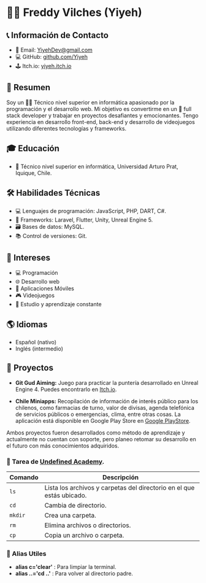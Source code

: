 # 🙋‍♂️ Freddy Vilches (Yiyeh)

## 📞 Información de Contacto
- 📧 Email: [YiyehDev@gmail.com](mailto:YiyehDev@gmail.com)
- 💻 GitHub: [github.com/Yiyeh](https://github.com/Yiyeh)
- 🕹️ Itch.io: [yiyeh.itch.io](https://yiyeh.itch.io/)

## 📝 Resumen

Soy un 🧑‍💻 Técnico nivel superior en informática apasionado por la programación y el desarrollo web. Mi objetivo es convertirme en un 🌟 full stack developer y trabajar en proyectos desafiantes y emocionantes. Tengo experiencia en desarrollo front-end, back-end y desarrollo de videojuegos utilizando diferentes tecnologías y frameworks.

## 🎓 Educación

- 🏫 Técnico nivel superior en informática, Universidad Arturo Prat, Iquique, Chile.

## 🛠️ Habilidades Técnicas

- 💻 Lenguajes de programación: JavaScript, PHP, DART, C#.
- 🚀 Frameworks: Laravel, Flutter, Unity, Unreal Engine 5.
- 🗃️ Bases de datos: MySQL.
- 📚 Control de versiones: Git.

## 👀 Intereses

- 💻 Programación
- 🌐 Desarrollo web
- 📱 Aplicaciones Móviles
- 🎮 Videojuegos
- 📖 Estudio y aprendizaje constante

## 🌎 Idiomas

- Español (nativo)
- Inglés (intermedio)

## 🚀 Proyectos

- **Git Gud Aiming:** Juego para practicar la puntería desarrollado en Unreal Engine 4. Puedes encontrarlo en [Itch.io](https://yiyeh.itch.io/gitgud-aiming).

- **Chile Miniapps:** Recopilación de información de interés público para los chilenos, como farmacias de turno, valor de divisas, agenda telefónica de servicios públicos o emergencias, clima, entre otras cosas. La aplicación está disponible en Google Play Store en [Google PlayStore](https://play.google.com/store/apps/details?id=com.YiyehDev.resources_chile).

Ambos proyectos fueron desarrollados como método de aprendizaje y actualmente no cuentan con soporte, pero planeo retomar su desarrollo en el futuro con más conocimientos adquiridos.


### 📝 Tarea de [Undefined Academy](https://undefined.academy/).


| Comando | Descripción |
| --- | --- |
| `ls` | Lista los archivos y carpetas del directorio en el que estás ubicado. |
| `cd` | Cambia de directorio. |
| `mkdir` | Crea una carpeta. |
| `rm` | Elimina archivos o directorios. |
| `cp` | Copia un archivo o carpeta. |

### 📝 Alias Utiles

- **alias c='clear'** : Para limpiar la terminal.
- **alias ..='cd ..'** : Para volver al directorio padre.
